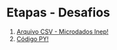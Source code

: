 <!--
# Instruções


Neste arquivo você irá apresentar suas entregas referentes ao desafio final.
O desafio está presente em cada sprint ao longo do estágio. Utilize o diretório "Desafio" para organizar seus artefatos e este README.md para fazer referência aos arquivos de código-fonte e demais entregáveis solicitados.
-->

# Etapas - Desafios

1. [Arquivo CSV - Microdados Inep!](sprint-5/microdados_ed_basica_2023.csv)
4. [Código PY!](sprint-5/main.py)

<!--
2. ...
[Etapa II](etapa-2/entrega.txt) -->
